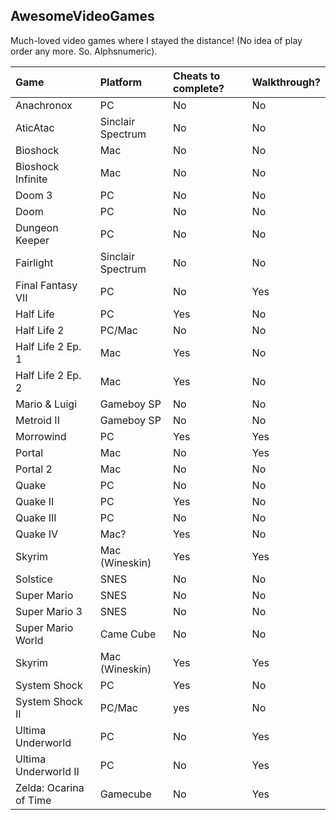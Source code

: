 ## AwesomeVideoGames
Much-loved video games where I stayed the distance! (No idea of play order any more. So. Alphsnumeric).

| Game | Platform | Cheats to complete? | Walkthrough? |
|:--|:--|:--|:--|
| Anachronox | PC | No | No |
| AticAtac | Sinclair Spectrum | No | No |
| Bioshock | Mac | No | No |
| Bioshock Infinite | Mac | No | No |
| Doom 3 | PC | No | No |
| Doom | PC | No | No |
| Dungeon Keeper | PC | No | No |
| Fairlight | Sinclair Spectrum | No | No |
| Final Fantasy VII | PC | No | Yes |
| Half Life | PC | Yes | No |
| Half Life 2 | PC/Mac | No | No |
| Half Life 2 Ep. 1 | Mac | Yes | No |
| Half Life 2 Ep. 2 | Mac | Yes | No |
| Mario & Luigi | Gameboy SP | No | No |
| Metroid II | Gameboy SP | No | No |
| Morrowind | PC | Yes | Yes |
| Portal | Mac | No | Yes |
| Portal 2 | Mac | No | No |
| Quake | PC | No | No |
| Quake II | PC | Yes | No |
| Quake III | PC | No | No |
| Quake IV | Mac? | Yes | No |
| Skyrim | Mac (Wineskin) | Yes | Yes |
| Solstice | SNES | No | No |
| Super Mario | SNES | No | No |
| Super Mario 3 | SNES | No | No |
| Super Mario World | Came Cube | No | No |
| Skyrim | Mac (Wineskin) | Yes | Yes |
| System Shock | PC | Yes | No |
| System Shock II | PC/Mac | yes | No |
| Ultima Underworld | PC | No | Yes |
| Ultima Underworld II | PC | No | Yes |
| Zelda: Ocarina of Time | Gamecube | No | Yes |
